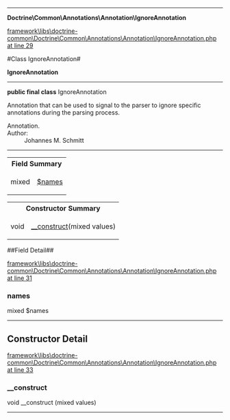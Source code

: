 

- - -

**Doctrine\Common\Annotations\Annotation\IgnoreAnnotation**


<a href="https://github.com/JeyDotC/Hirudo/blob/master/framework/libs/doctrine-common/Doctrine/Common/Annotations/Annotation/IgnoreAnnotation.php#L29" target='_blank'>framework\libs\doctrine-common\Doctrine\Common\Annotations\Annotation\IgnoreAnnotation.php at line 29</a>

#Class IgnoreAnnotation#

**IgnoreAnnotation**




- - -

<p><strong>public final  class</strong> <span>IgnoreAnnotation</span></p>

<div class="comment" id="overview_description"><p>Annotation that can be used to signal to the parser to ignore specific
annotations during the parsing process.</p></div>

<dl>
<dt>Annotation.</dt>
<dt>Author:</dt>
<dd>Johannes M. Schmitt <schmittjoh@gmail.com></dd>
</dl>


<hr />



<table id="summary_field">
<tr><th colspan="2">Field Summary</th></tr>
<tr>
<td><span class='k'></span> <span class='nx'>mixed</span></td>
<td class="description"><p class="name" ><a href="https://github.com/JeyDotC/Hirudo-docs/blob/master/Doctrine/Common/Annotations/Annotation/IgnoreAnnotation.md#names"> $names</a>
                                </p></td>
</tr>
</table>

<table id="summary_constructor">
<tr><th colspan="2">Constructor Summary</th></tr>
<tr>
<td><span class='k'></span> <span class='nx'>void</span></td>
<td class="description"><p class="name"><a href="#__construct">__construct</a>(mixed values)</p></td>
</tr>
</table>

##Field Detail##

<a href="https://github.com/JeyDotC/Hirudo/blob/master/framework/libs/doctrine-common/Doctrine/Common/Annotations/Annotation/IgnoreAnnotation.php#L31" target='_blank'>framework\libs\doctrine-common\Doctrine\Common\Annotations\Annotation\IgnoreAnnotation.php at line 31</a>

<h3 id="names">names</h3>
<span class='k'></span> <span class='nx'>mixed</span><span class='no'> $names</span><div class="details">

</div>

- - -

<h2 id="detail_method">Constructor Detail</h2>

<a href="https://github.com/JeyDotC/Hirudo/blob/master/framework/libs/doctrine-common/Doctrine/Common/Annotations/Annotation/IgnoreAnnotation.php#L33" target='_blank'>framework\libs\doctrine-common\Doctrine\Common\Annotations\Annotation\IgnoreAnnotation.php at line 33</a>

<h3 id="__construct">__construct</h3>
<span class='k'></span> <span class='nx'>void</span> <span class='nf'>__construct</span> (mixed values)

<div class="details">

</div>

- - -

